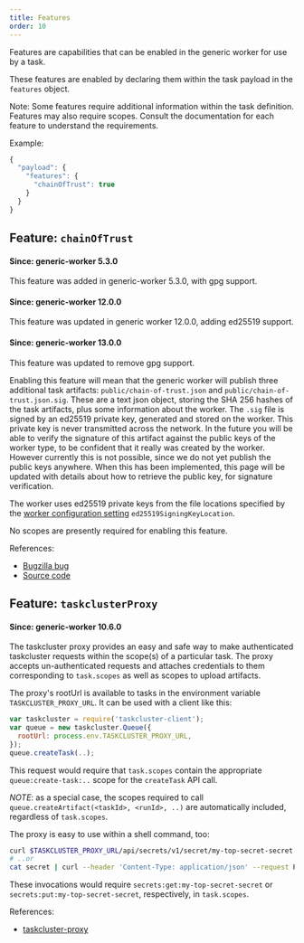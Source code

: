 ```yaml
---
title: Features
order: 10
---
```


Features are capabilities that can be enabled in the generic worker for use by
a task.

These features are enabled by declaring them within the task payload in the
`features` object.

Note: Some features require additional information within the task definition.
Features may also require scopes.  Consult the documentation for each feature
to understand the requirements.

Example:

```js
{
  "payload": {
    "features": {
      "chainOfTrust": true
    }
  }
}
```

## Feature: `chainOfTrust`

#### Since: generic-worker 5.3.0

This feature was added in generic-worker 5.3.0, with gpg support.

#### Since: generic-worker 12.0.0

This feature was updated in generic worker 12.0.0, adding ed25519 support.

#### Since: generic-worker 13.0.0

This feature was updated to remove gpg support.

Enabling this feature will mean that the generic worker will publish three
additional task artifacts: `public/chain-of-trust.json` and
`public/chain-of-trust.json.sig`. These are a text json object, storing the
SHA 256 hashes of the task artifacts, plus some information about the worker.
The `.sig` file is signed by an ed25519 private key, generated and stored on
the worker. This private key is never transmitted across the network. In
the future you will be able to verify the signature of this artifact against
the public keys of the worker type, to be confident that it really was
created by the worker. However currently this is not possible, since we do
not yet publish the public keys anywhere. When this has been implemented,
this page will be updated with details about how to retrieve the public key,
for signature verification.

The worker uses ed25519 private keys from the file locations specified by the
[worker configuration
setting](/reference/workers/generic-worker#set-up-your-env)
`ed25519SigningKeyLocation`.

No scopes are presently required for enabling this feature.

References:

* [Bugzilla bug](https://bugzilla.mozilla.org/show_bug.cgi?id=1287112)
* [Source code](https://github.com/taskcluster/generic-worker/blob/master/chain_of_trust.go)


## Feature: `taskclusterProxy`

#### Since: generic-worker 10.6.0

The taskcluster proxy provides an easy and safe way to make authenticated
taskcluster requests within the scope(s) of a particular task.  The proxy
accepts un-authenticated requests and attaches credentials to them
corresponding to `task.scopes` as well as scopes to upload artifacts.

The proxy's rootUrl is available to tasks in the environment variable
`TASKCLUSTER_PROXY_URL`.  It can be used with a client like this:

```js
var taskcluster = require('taskcluster-client');
var queue = new taskcluster.Queue({
  rootUrl: process.env.TASKCLUSTER_PROXY_URL,
});
queue.createTask(..);
```

This request would require that `task.scopes` contain the appropriate
`queue:create-task:..` scope for the `createTask` API call.

*NOTE*: as a special case, the scopes required to call
`queue.createArtifact(<taskId>, <runId>, ..)` are automatically included,
regardless of `task.scopes`.

The proxy is easy to use within a shell command, too:

```sh
curl $TASKCLUSTER_PROXY_URL/api/secrets/v1/secret/my-top-secret-secret
# ..or
cat secret | curl --header 'Content-Type: application/json' --request PUT --data @- $TASKCLUSTER_PROXY_URL/api/secrets/v1/secret/my-top-secret-secret
```

These invocations would require `secrets:get:my-top-secret-secret` or `secrets:put:my-top-secret-secret`, respectively, in `task.scopes`.

References:

* [taskcluster-proxy](https://github.com/taskcluster/taskcluster-proxy)
